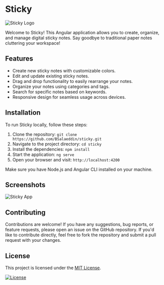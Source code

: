 # Sticky

![Sticky Logo](./images/logo.png)

Welcome to Sticky! This Angular application allows you to create, organize, and manage digital sticky notes. Say goodbye to traditional paper notes cluttering your workspace!

## Features

- Create new sticky notes with customizable colors.
- Edit and update existing sticky notes.
- Drag and drop functionality to easily rearrange your notes.
- Organize your notes using categories and tags.
- Search for specific notes based on keywords.
- Responsive design for seamless usage across devices.

## Installation

To run Sticky locally, follow these steps:

1. Clone the repository: `git clone https://github.com/BSalaeddin/sticky.git`
2. Navigate to the project directory: `cd sticky`
3. Install the dependencies: `npm install`
4. Start the application: `ng serve`
5. Open your browser and visit: `http://localhost:4200`

Make sure you have Node.js and Angular CLI installed on your machine.

## Screenshots

![Sticky App](./images/screenshot.png)

## Contributing

Contributions are welcome! If you have any suggestions, bug reports, or feature requests, please open an issue on the GitHub repository. If you'd like to contribute directly, feel free to fork the repository and submit a pull request with your changes.


## License

This project is licensed under the [MIT License](LICENSE).

[![License](https://img.shields.io/badge/License-MIT-blue.svg)](https://opensource.org/licenses/MIT)

